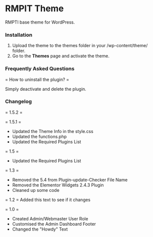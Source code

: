 RMPIT Theme
=================

RMPTI base theme for WordPress. 

### Installation
1. Upload the theme to the themes folder in your /wp-content/theme/ folder.
2. Go to the **Themes** page and activate the theme.


### Frequently Asked Questions
= How to uninstall the plugin? =
 
Simply deactivate and delete the plugin. 

### Changelog
= 1.5.2 =

= 1.5.1 =
* Updated the Theme Info in the style.css
* Updated the functions.php
* Updated the Required Plugins List


= 1.5 =
* Updated the Required Plugins List


= 1.3 =
* Removed the 5.4 from Plugin-update-Checker File Name
* Removed the Elementor Widgets 2.4.3 Plugin
* Cleaned up some code

= 1.2 =
Added this text to see if it changes

= 1.0 =
* Created Admin/Webmaster User Role
* Customised the Admin Dashboard Footer
* Changed the "Howdy" Text
